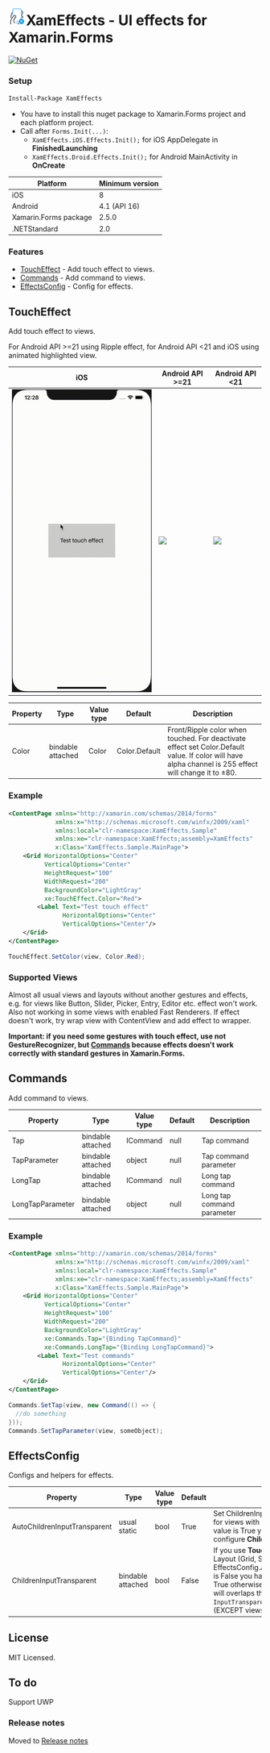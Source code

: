 # <img src="/nuget/XamEffects_icon.png" height="35"/>XamEffects - UI effects for Xamarin.Forms
[![NuGet](https://img.shields.io/nuget/v/xameffects.svg?maxAge=259200&style=flat)](http://www.nuget.org/packages/XamEffects/)

### Setup
```bash
Install-Package XamEffects
```
* You have to install this nuget package to Xamarin.Forms project and each platform project.
* Call after ```Forms.Init(...)```:
    * ```XamEffects.iOS.Effects.Init();``` for iOS AppDelegate in **FinishedLaunching**
    * ```XamEffects.Droid.Effects.Init();``` for Android MainActivity in **OnCreate**

|Platform|Minimum version|
|------------|------------|
|iOS|8|
|Android|4.1 (API 16)|
|Xamarin.Forms package|2.5.0|
|.NETStandard|2.0|

### Features
* [TouchEffect](#toucheffect) - Add touch effect to views.
* [Commands](#commands) - Add command to views.
* [EffectsConfig](#effectsconfig) - Config for effects.


## TouchEffect
Add touch effect to views.

For Android API >=21 using Ripple effect, for Android API <21 and iOS using animated highlighted view.

|iOS|Android API >=21|Android API <21|
|------------|------------|------------|
<img src="images/touch/ios.gif" width="450"/>|<img src="images/touch/android.gif" width="450"/>|<img src="images/touch/old_android.gif" width="450"/>


|Property|Type|Value type|Default|Description|
|------------|------------|------------|------------|------------|
|Color|bindable attached|Color|Color.Default|Front/Ripple color when touched. For deactivate effect set Color.Default value. If color will have alpha channel is 255 effect will change it to ±80.|
    
### Example 

```xml
<ContentPage xmlns="http://xamarin.com/schemas/2014/forms"
             xmlns:x="http://schemas.microsoft.com/winfx/2009/xaml"
             xmlns:local="clr-namespace:XamEffects.Sample"
             xmlns:xe="clr-namespace:XamEffects;assembly=XamEffects"
             x:Class="XamEffects.Sample.MainPage">
    <Grid HorizontalOptions="Center"
          VerticalOptions="Center"
          HeightRequest="100"
          WidthRequest="200"
          BackgroundColor="LightGray" 
          xe:TouchEffect.Color="Red">
        <Label Text="Test touch effect"
               HorizontalOptions="Center"
               VerticalOptions="Center"/>
    </Grid>
</ContentPage>
```

```csharp
TouchEffect.SetColor(view, Color.Red);
```

### Supported Views 
Almost all usual views and layouts without another gestures and effects, e.g. for views like Button, Slider, Picker, Entry, Editor etc. effect won't work. Also not working in some views with enabled Fast Renderers. If effect doesn't work, try wrap view with ContentView and add effect to wrapper.

**Important: if you need some gestures with touch effect, use not GestureRecognizer, but [Commands](#commands) because effects doesn't work correctly with standard gestures in Xamarin.Forms.**

## Commands

Add command to views.

|Property|Type|Value type|Default|Description|
|------------|------------|------------|------------|------------|
|Tap|bindable attached|ICommand|null|Tap command|
|TapParameter|bindable attached|object|null|Tap command parameter|
|LongTap|bindable attached|ICommand|null|Long tap command|
|LongTapParameter|bindable attached|object|null|Long tap command parameter|
    
### Example 

```xml
<ContentPage xmlns="http://xamarin.com/schemas/2014/forms"
             xmlns:x="http://schemas.microsoft.com/winfx/2009/xaml"
             xmlns:local="clr-namespace:XamEffects.Sample"
             xmlns:xe="clr-namespace:XamEffects;assembly=XamEffects"
             x:Class="XamEffects.Sample.MainPage">
    <Grid HorizontalOptions="Center"
          VerticalOptions="Center"
          HeightRequest="100"
          WidthRequest="200"
          BackgroundColor="LightGray" 
          xe:Commands.Tap="{Binding TapCommand}"
          xe:Commands.LongTap="{Binding LongTapCommand}">
        <Label Text="Test commands"
               HorizontalOptions="Center"
               VerticalOptions="Center"/>
    </Grid>
</ContentPage>
```

```csharp
Commands.SetTap(view, new Command(() => {
  //do something
}));
Commands.SetTapParameter(view, someObject);
```

## EffectsConfig

Configs and helpers for effects.

|Property|Type|Value type|Default|Description|
|------------|------------|------------|------------|------------|
|AutoChildrenInputTransparent|usual static|bool|True|Set ChildrenInputTransparent automatically for views with TouchEffect or Command. If value is True you **DON'T** need manually configure **ChildrenInputTransparent**. |
|ChildrenInputTransparent|bindable attached|bool|False|If you use **TouchEffect** or **Commands** for Layout (Grid, StackLayout, etc.) and EffectsConfig.AutoChildrenInputTransparent is False you have to set this parameter to True otherwise in Android layout's children will overlaps these effects. Also you can set `InputTransparent = True` for each children (EXCEPT views using any effect) manually.|

## License
MIT Licensed.

## To do
Support UWP

### Release notes
Moved to [Release notes](ReleaseNotes.md)

